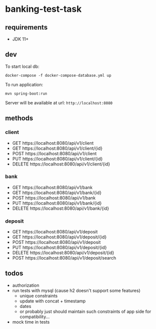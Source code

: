 # banking-test-task

## requirements

* JDK 11+

## dev

To start local db:

```
docker-compose -f docker-compose-database.yml up
```

To run application:

```
mvn spring-boot:run
```

Server will be available at url: `http://localhost:8080`

## methods

### client
* GET https://localhost:8080/api/v1/client
* GET https://localhost:8080/api/v1/client/{id}
* POST https://localhost:8080/api/v1/client
* PUT https://localhost:8080/api/v1/client/{id}
* DELETE https://localhost:8080/api/v1/client/{id}

### bank
* GET https://localhost:8080/api/v1/bank
* GET https://localhost:8080/api/v1/bank/{id}
* POST https://localhost:8080/api/v1/bank
* PUT https://localhost:8080/api/v1/bank/{id}
* DELETE https://localhost:8080/api/v1/bank/{id}

### deposit
* GET https://localhost:8080/api/v1/deposit
* GET https://localhost:8080/api/v1/deposit/{id}
* POST https://localhost:8080/api/v1/deposit
* PUT https://localhost:8080/api/v1/deposit/{id}
* DELETE https://localhost:8080/api/v1/deposit/{id}
* POST https://localhost:8080/api/v1/deposit/search

## todos
* authorization
* run tests with mysql (cause h2 doesn't support some features)
    * unique constraints
    * update with concat + timestamp
    * dates
    * or probably just should maintain such constraints of app side for compatibility...
* mock time in tests